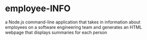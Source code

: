 # employee-INFO
a Node.js command-line application that takes in information about employees on a software engineering team and generates an HTML webpage that displays summaries for each person
